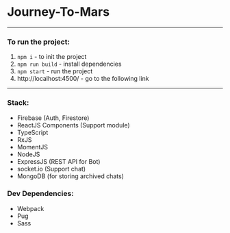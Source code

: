 # Journey-To-Mars
------------
### To run the project:
1. `npm i` - to init the project
2. `npm run build` - install dependencies
3. `npm start` - run the project
4. http://localhost:4500/ - go to the following link

------------
### Stack:
- Firebase (Auth, Firestore)
- ReactJS Components (Support module)
- TypeScript
- RxJS
- MomentJS
- NodeJS
- ExpressJS (REST API for Bot)
- socket.io (Support chat)
- MongoDB (for storing archived chats)

### Dev Dependencies:
- Webpack
- Pug
- Sass
